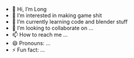 - 👋 Hi, I’m Long
- 👀 I’m interested in making game shit
- 🌱 I’m currently learning code and blender stuff
- 💞️ I’m looking to collaborate on ...
- 📫 How to reach me ...
- 😄 Pronouns: ...
- ⚡ Fun fact: ...

<!---
BIMO-22/BIMO-22 is a ✨ special ✨ repository because its `README.md` (this file) appears on your GitHub profile.
You can click the Preview link to take a look at your changes.
--->

